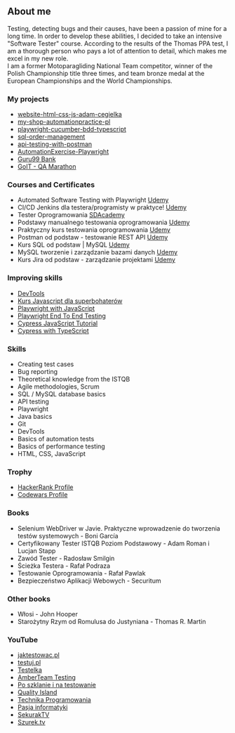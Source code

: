 ## About me
Testing, detecting bugs and their causes, have been a passion of mine for a long time. In order to develop these abilities, I decided to take an intensive "Software Tester" course. According to the results of the Thomas PPA test, I am a thorough person who pays a lot of attention to detail, which makes me excel in my new role.<br>
I am a former Motoparagliding National Team competitor, winner of the Polish Championship title three times, and team bronze medal at the European Championships and the World Championships.

### My projects
- [website-html-css-js-adam-cegielka](https://github.com/adamcegielka/website-html-css-js-adam-cegielka)
- [my-shop-automationpractice-pl](https://github.com/adamcegielka/my-shop-automationpractice-pl)
- [playwright-cucumber-bdd-typescript](https://github.com/adamcegielka/playwright-cucumber-bdd-typescript)
- [sql-order-management](https://github.com/adamcegielka/sql-order-management)
- [api-testing-with-postman](https://github.com/adamcegielka/api-testing-with-postman)
- [AutomationExercise-Playwright](https://github.com/adamcegielka/my-test-projects/tree/main/AutomationExercise-Playwright)
- [Guru99 Bank](https://github.com/adamcegielka/my-test-projects/tree/main/Guru99%20Bank)
- [GoIT - QA Marathon](https://github.com/adamcegielka/my-test-projects/tree/main/GoIT%20-%20QA%20Marathon)

### Courses and Certificates
- Automated Software Testing with Playwright [Udemy](https://www.udemy.com/certificate/UC-51ad433b-1fad-4dac-9b78-77420adcf25c/)
- CI/CD Jenkins dla testera/programisty w praktyce! [Udemy](https://www.udemy.com/certificate/UC-d899e853-2b48-4abb-a448-48f65cf6e71d/)
- Tester Oprogramowania [SDAcademy](https://app.diplomasafe.com/pl-PL/diploma/dda1858c45f1a2c64b347a92d895ef44acadce0c1)
- Podstawy manualnego testowania oprogramowania [Udemy](https://www.udemy.com/certificate/UC-11c0ad61-586b-43ce-9c06-9803c32dedaa/)
- Praktyczny kurs testowania oprogramowania [Udemy](https://www.udemy.com/certificate/UC-169c5f4c-697b-499b-acd5-2ec51f5c6f07/)
- Postman od podstaw - testowanie REST API [Udemy](https://www.udemy.com/certificate/UC-bcbf85f3-92da-4c40-9630-09c801ba4706/)
- Kurs SQL od podstaw | MySQL [Udemy](https://www.udemy.com/certificate/UC-ffc05560-fc06-4db3-984a-93ce32a03421/)
- MySQL tworzenie i zarządzanie bazami danych [Udemy](https://www.udemy.com/certificate/UC-5a2be6bc-6567-4019-aea6-bc9656fe0902/)
- Kurs Jira od podstaw - zarządzanie projektami [Udemy](https://www.udemy.com/certificate/UC-e82733a4-b25f-4910-a346-7389d10ed379/)

### Improving skills
- [DevTools](https://developer.chrome.com/docs/devtools/)
- [Kurs Javascript dla superbohaterów](https://kursjs.pl/)
- [Playwright with JavaScript](https://testautomationu.applitools.com/js-playwright-tutorial/)
- [Playwright End To End Testing](https://www.lambdatest.com/blog/playwright-end-to-end-testing/)
- [Cypress JavaScript Tutorial](https://www.lambdatest.com/learning-hub/cypress-javascript)
- [Cypress with TypeScript](https://testautomationu.applitools.com/cypress-with-typescript/)

### Skills
- Creating test cases
- Bug reporting
- Theoretical knowledge from the ISTQB
- Agile methodologies, Scrum
- SQL / MySQL database basics
- API testing
- Playwright
- Java basics
- Git
- DevTools
- Basics of automation tests
- Basics of performance testing
- HTML, CSS, JavaScript

### Trophy
- [HackerRank Profile](https://www.hackerrank.com/adicegielka)
- [Codewars Profile](https://www.codewars.com/users/AdamCegielka)

### Books
- Selenium WebDriver w Javie. Praktyczne wprowadzenie do tworzenia testów systemowych - Boni García
- Certyfikowany Tester ISTQB Poziom Podstawowy - Adam Roman i Lucjan Stapp
- Zawód Tester - Radosław Smilgin
- Ścieżka Testera - Rafał Podraza
- Testowanie Oprogramowania - Rafał Pawlak
- Bezpieczeństwo Aplikacji Webowych - Securitum

### Other books
- Włosi - John Hooper
- Starożytny Rzym od Romulusa do Justyniana - Thomas R. Martin

### YouTube
- [jaktestowac.pl](https://www.youtube.com/@jaktestowac)
- [testuj.pl](https://www.youtube.com/@testujplcommunity)
- [Testelka](https://www.youtube.com/@testelka)
- [AmberTeam Testing](https://www.youtube.com/@TestMasterAmberTeam)
- [Po szklanie i na testowanie](https://www.youtube.com/@PoSzklanieINaTestowanie)
- [Quality Island](https://www.youtube.com/@quality_island)
- [Technika Programowania](https://www.youtube.com/@TechnikaProgramowania)
- [Pasja informatyki](https://www.youtube.com/@Pasjainformatyki)
- [SekurakTV](https://www.youtube.com/@SekurakTV)
- [Szurek.tv](https://www.youtube.com/@KacperSzurek)
